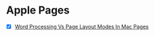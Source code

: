 # Apple Pages

- [x] [Word Processing Vs Page Layout Modes In Mac Pages](https://www.youtube.com/watch?v=FvnO9bsV70w)
